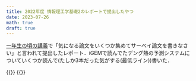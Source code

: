 ```yaml
---
title: 2022年度 情報理工学基礎2のレポートで提出したやつ
date: 2023-07-26
math: true
draft: true
---
```


[一年生の頃の講義](http://www.ocw.titech.ac.jp/index.php?module=General&action=T0300&JWC=202223928)で「気になる論文をいくつか集めてサーベイ論文を書きなさい」と言われて提出したレポート．iGEMで読んでたデング熱の予測システムについていくつか読んで(たしか3本だった気がする(最低ライン))書いた．

{{<embed-pdf url="./static/pdfs/report_2022_3q.pdf">}}
{{<embed-pdf url="./content/post/report_2022_3q.pdf">}}